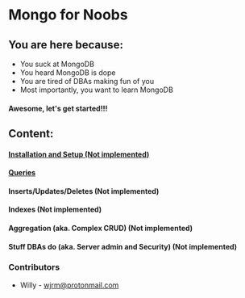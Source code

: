 # Mongo for Noobs

## You are here because:
* You suck at MongoDB
* You heard MongoDB is dope
* You are tired of DBAs making fun of you
* Most importantly, you want to learn MongoDB

#### Awesome, let's get started!!!

## Content:

#### [Installation and Setup (Not implemented)](https://github.com/wjrivera/Mongo4Noobs/blob/master/installation/install_main.md)

#### [Queries](https://github.com/wjrivera/Mongo4Noobs/blob/master/queries/queries.md) 

#### Inserts/Updates/Deletes (Not implemented)

#### Indexes (Not implemented)

#### Aggregation (aka. Complex CRUD) (Not implemented)

#### Stuff DBAs do (aka. Server admin and Security) (Not implemented) 


### Contributors
* Willy - [wjrm@protonmail.com](wjrm@protonmail.com)

